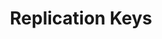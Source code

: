---
# -------------------------- #
#          PAGE INFO         #
# -------------------------- #

title: Replication Keys
permalink: /replication/extractions/replication-keys
redirect_from: 
  - /replication/replication-keys
  - /replication/mongo-replication-keys
keywords: replicate, replication, replication key, keys, stitch replicates data, rp
summary: "Replication Keys are columns that Stitch uses to identify new and updated data for replication when performing Key-based Incremental Replication. Learn about how they work, what to consider when selecting one, and how to define them for your tables."
layout: general

key: "replication-keys"
content-type: "replication-keys, incremental-replication"
toc: true
weight: 5


# -------------------------- #
#           INTRO            #
# -------------------------- #

intro: |
  {% include misc/data-files.html %}

  {{ page.summary }} In this guide, we'll cover:

  {% for section in page.sections %}
  - [{{ section.summary }}](#{{ section.anchor }})
  {% endfor %}


# -------------------------- #
#          CONTENT           #
# -------------------------- #
sections:
  - title: "Applicable integrations"
    anchor: "applicable-integrations"
    summary: "The integrations this guide applies to"
    content: |
      This guide is applicable to all SaaS and database integrations.

  - title: "How Replication Keys work"
    anchor: "how-replication-keys-work"
    summary: "How Replication Keys work"
    content: |
      {% for subsection in section.subsections %}
      - [{{ subsection.title }}](#{{ subsection.anchor }})
      {% endfor %}

    subsections:
      - title: "How Replication Keys are used during Extraction"
        anchor: "replication-key-usage"
        summary: "How Replication Keys are used during Extraction"
        content: |
          When a table uses [Key-based Incremental Replication]({{ link.replication.key-based-incremental | prepend: site.baseurl }}), a column called a Replication Key is used to identify new and updated data during extraction. This column exists in the source table and, depending on the integration type, [is either defined by you or Stitch](#replication-keys-defined).

          When Stitch replicates a table using Key-based Incremental Replication, a few things will happen:

          1. During a replication job, Stitch stores the **maximum value** of a table's Replication Key column.
          2. During the **next** replication job, Stitch compares the saved value from the previous job to Replication Key column values in the source.
          3. Any records in the table with a Replication Key **greater than or equal to the stored value**`*` are replicated.
          4. Stitch stores the new maximum value from the table's Replication Key column.
          5. Repeat.

          Let's use a SQL query as an example:

          ```sql
          SELECT replication_key_column,
                 column_you_selected_1,
                 column_you_selected_2,
                 [...]
            FROM table
           WHERE replication_key_column >= 'last_saved_maximum_value'
          ```

          `*` Some integrations may not use Replication Keys inclusively. In this case, records with Replication Key values that are **greater than** the last saved value are extracted.
      
      - title: "How Stitch defines Replication Keys"
        anchor: "replication-keys-defined"
        summary: "How Stitch defines Replication Keys"
        content: |
          How Replication Keys are defined depends on the type of integration containing the table.

          - **Database integrations**: When [Key-based Incremental Replication]({{ link.replication.key-based-incremental | prepend: site.baseurl }}) is selected for a table, Replication Keys are defined by you.

          - **File-based integrations**: Stitch uses the modification time of the file backing the table as the Replication Key. This applies to the following integrations:
             {% assign file-based-integrations = site.documents | where:"file-system",true | sort:"display_name" %}

             {% for integration in file-based-integrations %}
             - [{{ integration.display_name }}]({{ integration.url | prepend: site.baseurl | append: "#extraction--data-replication" }})
             {% endfor %}

          - **SaaS integrations**: For the majority of SaaS integrations, Replication Keys are defined by Stitch and can't be modified. Refer to the [Schema documentation]({{ link.integrations.saas | prepend: site.baseurl }}) for your integration for info about how each table replicates.

      - title: "Replication Keys versus Primary Keys"
        anchor: "replication-keys-vs-primary-keys"
        content: |
          When it comes to replicating your data, there are a lot of ‘keys’ involved. It can be difficult to keep them all straight, but aside from Replication Keys, there’s one more you should keep in mind: Primary Keys.

          In Stitch, Replication Keys and Primary Keys serve two different purposes:

          - **Replication Keys** are used during the Extraction phase of the replication process - or when Stitch is querying your data source - to identify new and updated data for replication.

            In the Stitch app, Replication Keys have a <img src="{{ site.baseurl }}/images/replication/replication-key-icon.png" alt="Replication Key icon" style="border: 0px;"> next to the column name.

          - **Primary Keys** are used to perform [Upsert Loading]({{ link.destinations.storage.loading-behavior | prepend: site.baseurl }}) during the last phase of the replication process. Primary Keys identify unique records within a table and ensure that only the most recently updated version of that record appears in your destination.

            In the Stitch app, Primary Keys have a <img src="{{ site.baseurl }}/images/replication/primary-key-icon.png" alt="Primary Key icon" style="border: 0px;"> next to the column name.

          While a column can sometimes be used as both a Replication Key and a Primary Key, these are not necessarily always the same column.

  - title: "Requirements for Replication Keys"
    anchor: "replication-key-requirements"
    summary: "Stitch's requirements for Replication Keys"
    content: |
      {% capture rep-key-menu %}
      **Note**: Only columns meeting all of Stitch's requirements can be used as Replication Keys. **For database integrations**, only columns that meet all of the requirements will display in the **Replication Key** menu in the **Table Settings** page.
      {% endcapture %}
      {% include note.html type="single-line" content=rep-key-menu %}

      {% for subsection in section.subsections %}
      - [{{ subsection.title }}](#{{ subsection.anchor }})
      {% endfor %}

    subsections:
      - title: "General requirements"
        anchor: "replication-key-requirements--general"
        content: |
          Replication Key fields:

          - Must be a top-level field
          - Must be one of the following data types:

          <table class="attribute-list">
            <tr>
              <td width="25%; fixed" align="right"><strong>Data type</strong>
              </td>
              <td>
                <strong>Available for</strong>
              </td>
              <td>
                <strong>Notes</strong>
              </td>
            </tr>
              {% assign all-types = site.data.taps.extraction.replication-methods.key-based-incremental.allowed-data-types %}
                {% assign types-all-integrations = all-types | where:"integration","All" %}
                {% assign types-mongodb-integrations = all-types | where:"integration","MongoDB v1+" %}
              
                  {% assign supported-data-types = types-all-integrations | concat: types-mongodb-integrations %}

            {% for data-type in supported-data-types %}
              <tr>
                <td align="right">
                  <strong>{{ data-type.type | upcase }}</strong>
                </td>
                <td>
                  {{ data-type.integration | append: " integrations" }}
                </td>
                <td>
                  {{ data-type.notes | flatify | markdownify }}
                </td>
              </tr>
            {% endfor %}
          </table>

      - title: "Additional general guidelines"
        anchor: "replication-key-requirements--general-additional"
        content: |
          In addition to the [general requirements](#replication-key-requirements--general), Replication Keys:

          - Shouldn't contain `NULL` values
          - Should contain only one data type

          **Note**: While these aren't hard requirements, Replication Keys that don't follow these guidelines may result in data discrepancies.

      - title: "Additional MongoDB requirements"
        anchor: "replication-key-requirements--mongodb"
        content: |
          In addition to the [general requirements](#replication-key-requirements--general), Replication Keys for MongoDB integrations:

          {% for requirement in site.data.taps.extraction.replication-methods.key-based-incremental.other-requirements %}
          {% if requirement contains "MongoDB" %}
          - {{ requirement | remove: "(MongoDB only)" }}
          {% endif %}
          {% endfor %}

  - title: "Selecting a column to use as a Replication Key"
    anchor: "selecting-a-replication-key"
    summary: "Things to think about when selecting a Replication Key"
    content: |
      When deciding which source column to use as a Replication Key, keep in mind that incorrectly selecting a Replication Key can cause data discrepancies and negatively impact your row usage.

      For example: A `BIGINT` column used in a boolean fashion is selected as a Replication Key. This column only contains values of `0` and `1`. As most integrations use Replication Key values inclusively - [that is, greater than or equal to](#replication-key-usage) - records with a Replication Key value of `1` will replicate continuously and count towards your row usage, even if the record isn't actually modified. Additionally, records with a Replication Key value of `0` won't be replicated after the initial replication job, as the value hasn't increased.

      To avoid these issues, we recommend considering the following when selecting Replication Keys:

      {% for subsection in section.subsections %}
      - [{{ subsection.title }}](#{{ subsection.anchor }})
      {% endfor %}

    subsections:
      - title: "Does the column meet all of the Replication Key requirements?"
        anchor: "selecting-a-replication-key--requirements"
        content: |
          Consider a column meeting [Stitch's requirements](#replication-key-requirements) as the minimum for it being a good Replication Key candidate.

          **Note**: To be selectable as a Replication Key in the **Table Settings** page, a column must meet all of [Stitch's requirements](#replication-key-requirements).

      - title: "How is the source table updated?"
        anchor: "selecting-a-replication-key--table-updates"
        content: |
          Are existing records in the table updated? 

          If existing records can be updated, is there a column that indicates a modification occurred? 

          If so, is this column's value always incremented when modification occurs?

          For example: Consider the difference between using `created_at` and `updated_at` columns containing `TIMESTAMP` data:

          - `created_at` is populated when the record is initially created. This value doesn't change when the record is modified, meaning that updates occurring after creation wouldn't be captured during Extraction.

          - `updated_at` is populated when the record is initially created and incremented when the record is modified. The initial record would be captured during Extraction, along with updates occurring after creation.

      - title: "Is the column ever null?"
        anchor: "selecting-a-replication-key--null"
        content: |
          Records with `NULL` Replication Key values will only be replicated during the first extraction of an integration. This means subsequent extractions will not capture records where the Replication Key is `NULL`. Stitch uses the Replication Key column to detect new and updated data - without it, data can't be correctly detected and replicated.

          If the Replication Key field is entirely `NULL`, the table will be extracted in full during each job until a non-`NULL` value is received and stored as a bookmark.

          **Note**: Columns must contain at least one non-`NULL` value for the column [to be created in your destination]({{ link.replication.syncing | prepend: site.baseurl | append: "#replication-requirements" }}). This means that in this scenario, the entirely null Replication Key column won't be created in the destination until Stitch recieves a non-`NULL` value.

          **NULL is a defined BSON data type in MongoDB.** Unlike SQL, `NULLs` can actually compare to other data types and replicate without issue.

      - title: "Does the column's data type auto-increment?"
        anchor: "selecting-a-replication-key--auto-increment"
        content: |
          If the column's data type doesn't auto-increment, data discrepancies can occur. This is due to Key-based Incremental Replication relying on Replication Key values increasing to detect new and modified data.

          Additionally, note that auto-incrementing integers may only be suitable Replication Keys for tables where existing records aren't updated. If an auto-incrementing integer is used as the Replication Key and existing records are updated, Stitch will only be able to detect updates if the Replication Key value also increases. This can lead to data discrepancies.

          Refer to the [Key-based Incremental Replication guide]({{ link.replication.key-based-incremental | prepend: site.baseurl | append: "#data-extraction-replication-key-types" }}) for examples.

      - title: "Are records ever hard deleted from the source table?"
        anchor: "selecting-a-replication-key--hard-deletes"
        content: |
          If records are hard deleted, Key-based Incremental Replication won't be the best Replication Method for the table. Refer to the [Key-based Incremental Replication guide]({{ link.replication.key-based-incremental | prepend: site.baseurl | append: "#limitation-2--hard-deletes-unsupported" }}) for more info.

      - title: "For MongoDB integrations, does the column only contain a single data type?"
        anchor: "selecting-a-replication-key--single-data-type"
        content: |
          {% assign mongo-data-type-guide = site.troubleshooting | where:"key","mongo-multiple-data-types" | first %}

          Fields in MongoDB (even `_id`) can contain more than one data type. In addition, [MongoDB "ranks" data types](https://docs.mongodb.com/manual/reference/bson-types/#bson-types){:target="new"}, meaning that some are considered greater than others. This can lead to problems detecting new data.

          Because Stitch may be unable to correctly identify new and updated data due to how data types are sorted, it’s best to keep Replication Key fields to a single data type. Refer to the [Missing Mongo Data Due to Fields with Multiple Data Types guide]({{ mongo-data-type-guide.url | prepend: site.baseurl }}) for more info and examples.

  - title: "Defining a table's Replication Key"
    anchor: "define-a-table-replication-key"
    summary: "How to define a table's Replication Key"
    content: |
      {% include note.html type="single-line" content="**Note**: This section applies only to integrations that support [user-defined Replication Keys](#replication-keys-defined)." %}

      1. [Set a table to replicate]({{ link.replication.syncing | prepend: site.baseurl }}).
      2. In the **Table Settings** page, select [Key-based Incremental Replication]({{ link.replication.key-based-incremental | prepend: site.baseurl }}) as the Replication Method.
      3. In the **Replication Key** dropdown, select a column to use as a Replication Key:

         ![Selecting a Replication Key for a table in the Table Settings page]({{ site.baseurl }}/images/replication/define-replication-key-for-table.png){:style="max-width: 450px;"}

         If a column doesn't appear in this dropdown, verify that it meets all the [requirements](#replication-key-requirements).

      4. When finished, click the **Update Settings** button.

      **Note**: A table's Replication Key can be changed at any time, but doing so will queue a full re-replication of the table. You will be asked to confirm before the change is applied.

  - title: "Resetting Replication Keys"
    anchor: "resetting-replication-keys"
    summary: "How to reset Replication Keys"
    content: |
      Replication Key resets clear saved Replication Key values for incremental tables and queue a full re-replication of data. Refer to the [Resetting Replication Keys guide]({{ link.replication.reset-rep-keys | prepend: site.baseurl }}) to learn how resets work, what you should consider beforehand, and how to perform them.
--- 